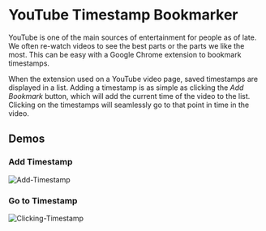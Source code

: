 # YouTube Timestamp Bookmarker

YouTube is one of the main sources of entertainment for people as of late. We often re-watch videos to see the best parts or the parts we like the most. This can be easy with a Google Chrome extension to bookmark timestamps.

When the extension used on a YouTube video page, saved timestamps are displayed in a list. Adding a timestamp is as simple as clicking the *Add Bookmark* button, which will add the current time of the video to the list. Clicking on the timestamps will seamlessly go to that point in time in the video.

## Demos

### Add Timestamp
<img src="https://i.ibb.co/TB2Wprt/Add-Timestamp.gif" alt="Add-Timestamp" border="0" />

### Go to Timestamp
<img src="https://i.ibb.co/ZMrKVcN/Clicking-Timestamp.gif" alt="Clicking-Timestamp" border="0">
